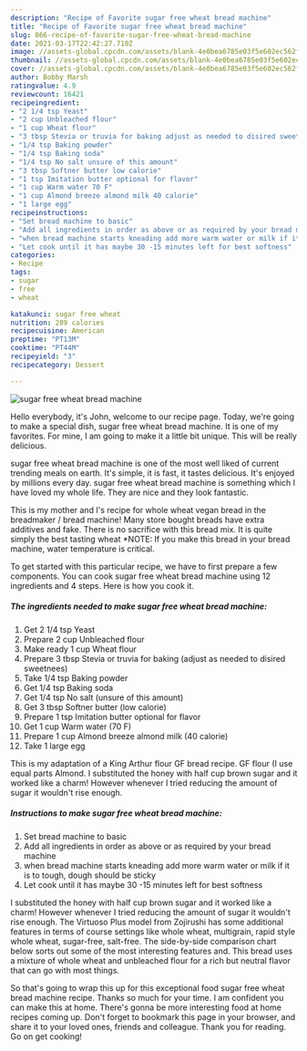 ```yaml
---
description: "Recipe of Favorite sugar free wheat bread machine"
title: "Recipe of Favorite sugar free wheat bread machine"
slug: 866-recipe-of-favorite-sugar-free-wheat-bread-machine
date: 2021-03-17T22:42:27.710Z
image: //assets-global.cpcdn.com/assets/blank-4e0bea6785e03f5e602ec562f230caae08da540cada707380b4fe1bbebba43da.png
thumbnail: //assets-global.cpcdn.com/assets/blank-4e0bea6785e03f5e602ec562f230caae08da540cada707380b4fe1bbebba43da.png
cover: //assets-global.cpcdn.com/assets/blank-4e0bea6785e03f5e602ec562f230caae08da540cada707380b4fe1bbebba43da.png
author: Bobby Marsh
ratingvalue: 4.9
reviewcount: 16421
recipeingredient:
- "2 1/4 tsp Yeast"
- "2 cup Unbleached flour"
- "1 cup Wheat flour"
- "3 tbsp Stevia or truvia for baking adjust as needed to disired sweetnees"
- "1/4 tsp Baking powder"
- "1/4 tsp Baking soda"
- "1/4 tsp No salt unsure of this amount"
- "3 tbsp Softner butter low calorie"
- "1 tsp Imitation butter optional for flavor"
- "1 cup Warm water 70 F"
- "1 cup Almond breeze almond milk 40 calorie"
- "1 large egg"
recipeinstructions:
- "Set bread machine to basic"
- "Add all ingredients in order as above or as required by your bread machine"
- "when bread machine starts kneading add more warm water or milk if it is to tough, dough should be sticky"
- "Let cook until it has maybe 30 -15 minutes left for best softness"
categories:
- Recipe
tags:
- sugar
- free
- wheat

katakunci: sugar free wheat 
nutrition: 289 calories
recipecuisine: American
preptime: "PT13M"
cooktime: "PT44M"
recipeyield: "3"
recipecategory: Dessert

---
```



![sugar free wheat bread machine](//assets-global.cpcdn.com/assets/blank-4e0bea6785e03f5e602ec562f230caae08da540cada707380b4fe1bbebba43da.png)

Hello everybody, it's John, welcome to our recipe page. Today, we're going to make a special dish, sugar free wheat bread machine. It is one of my favorites. For mine, I am going to make it a little bit unique. This will be really delicious.

sugar free wheat bread machine is one of the most well liked of current trending meals on earth. It's simple, it is fast, it tastes delicious. It's enjoyed by millions every day. sugar free wheat bread machine is something which I have loved my whole life. They are nice and they look fantastic.

This is my mother and I&#39;s recipe for whole wheat vegan bread in the breadmaker / bread machine! Many store bought breads have extra additives and fake. There is no sacrifice with this bread mix. It is quite simply the best tasting wheat *NOTE: If you make this bread in your bread machine, water temperature is critical.


To get started with this particular recipe, we have to first prepare a few components. You can cook sugar free wheat bread machine using 12 ingredients and 4 steps. Here is how you cook it.

<!--inarticleads1-->

##### The ingredients needed to make sugar free wheat bread machine:

1. Get 2 1/4 tsp Yeast
1. Prepare 2 cup Unbleached flour
1. Make ready 1 cup Wheat flour
1. Prepare 3 tbsp Stevia or truvia for baking (adjust as needed to disired sweetnees)
1. Take 1/4 tsp Baking powder
1. Get 1/4 tsp Baking soda
1. Get 1/4 tsp No salt (unsure of this amount)
1. Get 3 tbsp Softner butter (low calorie)
1. Prepare 1 tsp Imitation butter optional for flavor
1. Get 1 cup Warm water (70 F)
1. Prepare 1 cup Almond breeze almond milk (40 calorie)
1. Take 1 large egg


This is my adaptation of a King Arthur flour GF bread recipe. GF flour (I use equal parts Almond. I substituted the honey with half cup brown sugar and it worked like a charm! However whenever I tried reducing the amount of sugar it wouldn&#39;t rise enough. 

<!--inarticleads2-->

##### Instructions to make sugar free wheat bread machine:

1. Set bread machine to basic
1. Add all ingredients in order as above or as required by your bread machine
1. when bread machine starts kneading add more warm water or milk if it is to tough, dough should be sticky
1. Let cook until it has maybe 30 -15 minutes left for best softness


I substituted the honey with half cup brown sugar and it worked like a charm! However whenever I tried reducing the amount of sugar it wouldn&#39;t rise enough. The Virtuoso Plus model from Zojirushi has some additional features in terms of course settings like whole wheat, multigrain, rapid style whole wheat, sugar-free, salt-free. The side-by-side comparison chart below sorts out some of the most interesting features and. This bread uses a mixture of whole wheat and unbleached flour for a rich but neutral flavor that can go with most things. 

So that's going to wrap this up for this exceptional food sugar free wheat bread machine recipe. Thanks so much for your time. I am confident you can make this at home. There's gonna be more interesting food at home recipes coming up. Don't forget to bookmark this page in your browser, and share it to your loved ones, friends and colleague. Thank you for reading. Go on get cooking!
